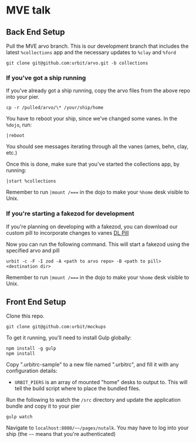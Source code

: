 # MVE talk

## Back End Setup

Pull the MVE arvo branch. This is our development branch that includes the latest `%collections` app and the necessary updates to `%clay` and `%ford`
```
git clone git@github.com:urbit/arvo.git -b collections
```

### If you've got a ship running

If you've already got a ship running, copy the arvo files from the above repo into your pier.
```
cp -r /pulled/arvo/\* /your/ship/home
```

You have to reboot your ship, since we've changed some vanes.
In the `%dojo`, run:
```
|reboot
```

You should see messages iterating through all the vanes (ames, behn, clay, etc.)

Once this is done, make sure that you've started the collections app, by running:
```
|start %collections
```

Remember to run `|mount /===` in the dojo to make your `%home` desk visible to Unix.

### If you're starting a fakezod for development

If you're planning on developing with a fakezod, you can download our custom pill to incorporate changes to vanes
[DL Pill](https://drive.google.com/file/d/1N5Uxqy6n1GWxhApFsCoauPonFN9jhLtO/view?usp=sharing)

Now you can run the following command. This will start a fakezod using the specified arvo and pill
```
urbit -c -F -I zod -A <path to arvo repo> -B <path to pill> <destination dir>
```

Remember to run `|mount /===` in the dojo to make your `%home` desk visible to Unix.

## Front End Setup

Clone this repo.
```
git clone git@github.com:urbit/mockups
```

To get it running, you'll need to install Gulp globally:
```
npm install -g gulp
npm install
```

Copy ".urbitrc-sample" to a new file named ".urbitrc", and fill it with any configuration details:
  - `URBIT_PIERS` is an array of mounted "home" desks to output to. This will tell the build script where to place the bundled files.

Run the following to watch the `/src` directory and update the application bundle and copy it to your pier
```
gulp watch
```

Navigate to `localhost:8080/~~/pages/nutalk`. You may have to log into your ship (the `~~` means that you're authenticated)

